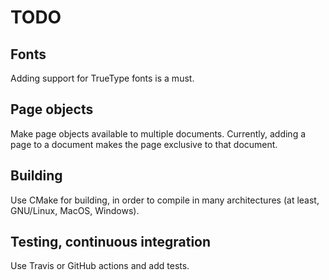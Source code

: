 # TODO

## Fonts

Adding support for TrueType fonts is a must.

## Page objects

Make page objects available to multiple documents. Currently, adding a page
to a document makes the page exclusive to that document.

## Building

Use CMake for building, in order to compile in many architectures (at
least, GNU/Linux, MacOS, Windows).

## Testing, continuous integration

Use Travis or GitHub actions and add tests.
